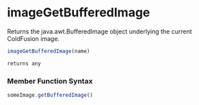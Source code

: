 # imageGetBufferedImage

 Returns the java.awt.BufferedImage object underlying the current ColdFusion image.

```javascript
imageGetBufferedImage(name)
```

```javascript
returns any
```
### Member Function Syntax

```javascript
someImage.getBufferedImage()
```
